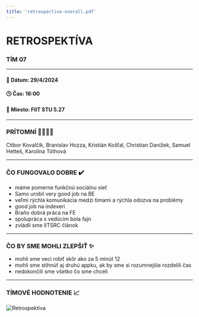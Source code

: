 ```yaml
---
title: 'retrospective-overall.pdf'
---
```


# RETROSPEKTÍVA

### TÍM 07


---

#### 📆 Dátum: 29/4/2024

#### 🕓 Čas: 16:00

#### 📍 Miesto: FIIT STU 5.27

---

### PRÍTOMNÍ 👩‍👨‍👧‍👦

Ctibor Kovalčík, Branislav Hozza, Kristián Košťal, Christian Danížek, Samuel Hetteš, Karolína Tóthová


---

### ČO FUNGOVALO DOBRE ✔️

- máme pomerne funkčnú sociálnu sieť
- Samo urobil very good job na BE
- veľmi rýchla komunikácia medzi tímami a rýchla odozva na problémy
- good job na indexeri
- Braňo dobrá práca na FE
- spolupráca s vedúcim bola fajn
- zvládli sme IITSRC článok


---

### ČO BY SME MOHLI ZLEPŠIŤ ✨

- mohli sme veci robiť skôr ako za 5 minút 12
- mohli sme stihnúť aj druhú appku, ak by sme si rozumnejšie rozdelili čas
- nedokončili sme všetko čo sme chceli


---


### TÍMOVÉ HODNOTENIE 📈
![Retrospektíva](/images/retrospectives/retrospective-overall.png 'Retrospektíva')
